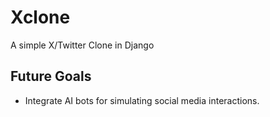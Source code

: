 # Xclone
A simple X/Twitter Clone in Django
## Future Goals

- Integrate AI bots for simulating social media interactions.
